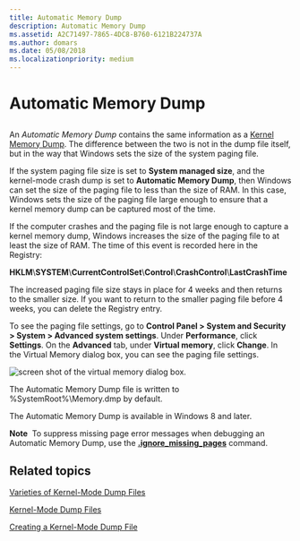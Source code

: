 ```yaml
---
title: Automatic Memory Dump
description: Automatic Memory Dump
ms.assetid: A2C71497-7865-4DC8-B760-6121B224737A
ms.author: domars
ms.date: 05/08/2018
ms.localizationpriority: medium
---
```


# Automatic Memory Dump


## <span id="ddk_kernel_memory_dump_dbg"></span><span id="DDK_KERNEL_MEMORY_DUMP_DBG"></span>


An *Automatic Memory Dump* contains the same information as a [Kernel Memory Dump](kernel-memory-dump.md). The difference between the two is not in the dump file itself, but in the way that Windows sets the size of the system paging file.

If the system paging file size is set to **System managed size**, and the kernel-mode crash dump is set to **Automatic Memory Dump**, then Windows can set the size of the paging file to less than the size of RAM. In this case, Windows sets the size of the paging file large enough to ensure that a kernel memory dump can be captured most of the time.

If the computer crashes and the paging file is not large enough to capture a kernel memory dump, Windows increases the size of the paging file to at least the size of RAM. The time of this event is recorded here in the Registry:

**HKLM**\\**SYSTEM**\\**CurrentControlSet**\\**Control**\\**CrashControl**\\**LastCrashTime**

The increased paging file size stays in place for 4 weeks and then returns to the smaller size. If you want to return to the smaller paging file before 4 weeks, you can delete the Registry entry.

To see the paging file settings, go to **Control Panel &gt; System and Security &gt; System &gt; Advanced system settings**. Under **Performance**, click **Settings**. On the **Advanced** tab, under **Virtual memory**, click **Change**. In the Virtual Memory dialog box, you can see the paging file settings.

![screen shot of the virtual memory dialog box.](images/virtualmemorydialog.png)

The Automatic Memory Dump file is written to %SystemRoot%\\Memory.dmp by default.

The Automatic Memory Dump is available in Windows 8 and later.

**Note**  To suppress missing page error messages when debugging an Automatic Memory Dump, use the [**.ignore\_missing\_pages**](-ignore-missing-pages--suppress-missing-page-errors-.md) command.

 

## <span id="related_topics"></span>Related topics

[Varieties of Kernel-Mode Dump Files](varieties-of-kernel-mode-dump-files.md)

[Kernel-Mode Dump Files](kernel-mode-dump-files.md)

[Creating a Kernel-Mode Dump File](creating-a-kernel-mode-dump-file.md)

 

 






